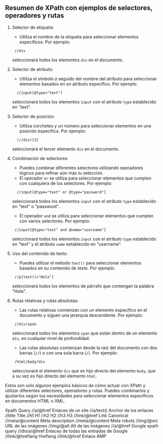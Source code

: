 ## Resumen de XPath con ejemplos de selectores, operadores y rutas

1. Selector de etiqueta:
   - Utiliza el nombre de la etiqueta para seleccionar elementos específicos. Por ejemplo:

    ```xpath
     //div
    ``` 
     seleccionará todos los elementos `div` en el documento.

2. Selector de atributo:
   - Utiliza el símbolo `@` seguido del nombre del atributo para seleccionar elementos basados en un atributo específico. Por ejemplo: 

   ```xpath
     //input[@type="text"]
   ``` 
     seleccionará todos los elementos `input` con el atributo `type` establecido en "text".

3. Selector de posición:
   - Utiliza corchetes y un número para seleccionar elementos en una posición específica. Por ejemplo: 

   ```xpath
     (//div)[3]
    ``` 
     seleccionará el tercer elemento `div` en el documento.

4. Combinación de selectores:
   - Puedes combinar diferentes selectores utilizando operadores lógicos para refinar aún más tu selección.
   - El operador `or` se utiliza para seleccionar elementos que cumplen con cualquiera de los selectores. Por ejemplo: 

   ```xpath
     //input[@type="text" or @type="password"]
    ```
      seleccionará todos los elementos `input` con el atributo `type` establecido en "text" o "password".
   - El operador `and` se utiliza para seleccionar elementos que cumplen con varios selectores. Por ejemplo:

    ```xpath
     //input[@type="text" and @name="username"]
     ``` 

     seleccionará todos los elementos `input` con el atributo `type` establecido en "text" y el atributo `name` establecido en "username".

5. Uso del contenido de texto:
   - Puedes utilizar el método `text()` para seleccionar elementos basados en su contenido de texto. Por ejemplo:

    ```xpath
     //p[text()="Hola"]
     ``` 

     seleccionará todos los elementos de párrafo que contengan la palabra "Hola".

6. Rutas relativas y rutas absolutas:
   - Las rutas relativas comienzan con un elemento específico en el documento y siguen una jerarquía descendente. Por ejemplo:

    ```xpath
     //div/span
    ``` 

     seleccionará todos los elementos `span` que están dentro de un elemento `div`, en cualquier nivel de profundidad.

   - Las rutas absolutas comienzan desde la raíz del documento con dos barras (`//`) o con una sola barra (`/`). Por ejemplo:

    ```xpath
     /html/body/div
     ``` 
     
     seleccionará el elemento `div` que es hijo directo del elemento `body`, que a su vez es hijo directo del elemento `html`.

Estos son solo algunos ejemplos básicos de cómo actuar con XPath y utilizar diferentes selectores, operadores y rutas. Puedes combinarlos y ajustarlos según tus necesidades para seleccionar elementos específicos en documentos HTML o XML.

Xpath	Query
//a/@href	Enlaces de un site
//a/text()	Anchor de los enlaces
//title	Title
//h1	H1
//h2	H2
//h3	H3
//link/@href	Link Canonical
//meta/@content	Meta description
//meta/@content	Meta robots
//img/@src	URL de las imágenes
//img/@alt	Alt de las imágenes
//a/@href	Google xpath query
//div/a/@href	Enlaces de todas las entradas de Google
//link/@hreflang	Hreflang
//link/@href	Enlace AMP